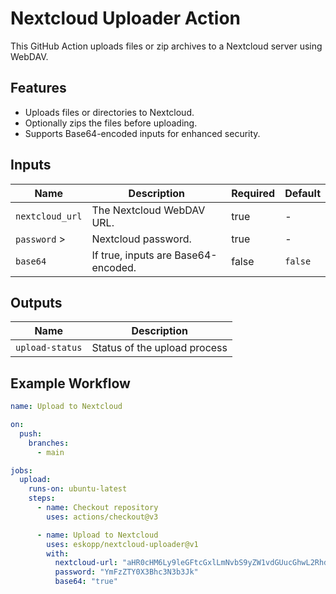 # Nextcloud Uploader Action

This GitHub Action uploads files or zip archives to a Nextcloud server using WebDAV.

## Features

- Uploads files or directories to Nextcloud.
- Optionally zips the files before uploading.
- Supports Base64-encoded inputs for enhanced security.

## Inputs

| Name            | Description                         | Required | Default |
| --------------- | ----------------------------------- | -------- | ------- |
| `nextcloud_url` | The Nextcloud WebDAV URL.           | true     | -       |
| `password` >    | Nextcloud password.                 | true     | -       |
| `base64`        | If true, inputs are Base64-encoded. | false    | `false` |

## Outputs

| Name            | Description                  |
| --------------- | ---------------------------- |
| `upload-status` | Status of the upload process |

## Example Workflow

```yaml
name: Upload to Nextcloud

on:
  push:
    branches:
      - main

jobs:
  upload:
    runs-on: ubuntu-latest
    steps:
      - name: Checkout repository
        uses: actions/checkout@v3

      - name: Upload to Nextcloud
        uses: eskopp/nextcloud-uploader@v1
        with:
          nextcloud-url: "aHR0cHM6Ly9leGFtcGxlLmNvbS9yZW1vdGUucGhwL2Rhdi9maWxlcy91c2Vy"
          password: "YmFzZTY0X3Bhc3N3b3Jk"
          base64: "true"
```
